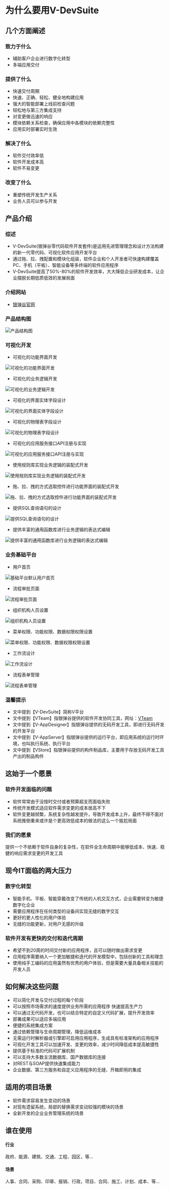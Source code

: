 # 为什么要用V-DevSuite

## 几个方面阐述

### 致力于什么

* 辅助客户企业进行数字化转型
* 多端应用交付

### 提供了什么

* 快速交付周期
* 快速、正确、轻松、健全地构建应用
* 强大的智能部署上线前检查问题
* 轻松地与第三方集成支持
* 对变更做迅速的响应
* 模块依赖关系检查，确保应用中各模块的依赖完整性
* 应用实时部署实时生效

### 解决了什么

* 软件交付效率低
* 软件开发成本高
* 软件不易变更

### 改变了什么

* 重塑传统开发生产关系
* 业务人员可以参与开发

## 产品介绍

### 综述

* V-DevSuite\(银弹谷零代码软件开发套件\)是运用先进管理理念和设计方法构建的新一代零代码、可视化软件应用开发平台
* 通过拖、拉、拽配置和模块化组装，软件企业和个人开发者可快速构建覆盖PC、手机（平板）、智能设备等多终端的软件应用程序
* V-DevSuite提高了50%-80%的软件开发效率，大大降低企业研发成本，让企业摆脱长期低质低效的发展局面

### 介绍网站

* [银弹谷官网](www.yindangu.com)

### 产品结构图

![&#x4EA7;&#x54C1;&#x7ED3;&#x6784;&#x56FE;](../../.gitbook/assets/image%20%2873%29.png)

### 可视化开发

* 可视化的功能界面开发

![&#x53EF;&#x89C6;&#x5316;&#x7684;&#x529F;&#x80FD;&#x754C;&#x9762;&#x5F00;&#x53D1;](../../.gitbook/assets/image%20%2878%29.png)

* 可视化的业务逻辑开发

![&#x53EF;&#x89C6;&#x5316;&#x7684;&#x4E1A;&#x52A1;&#x903B;&#x8F91;&#x5F00;&#x53D1;](../../.gitbook/assets/image%20%2860%29.png)

* 可视化的界面实体字段设计

![&#x53EF;&#x89C6;&#x5316;&#x7684;&#x754C;&#x9762;&#x5B9E;&#x4F53;&#x5B57;&#x6BB5;&#x8BBE;&#x8BA1;](../../.gitbook/assets/image%20%2869%29.png)

* 可视化的物理表字段设计

![&#x53EF;&#x89C6;&#x5316;&#x7684;&#x7269;&#x7406;&#x8868;&#x5B57;&#x6BB5;&#x8BBE;&#x8BA1;](../../.gitbook/assets/image%20%2857%29.png)

* 可视化的应用服务接口API注册与实现

![&#x53EF;&#x89C6;&#x5316;&#x7684;&#x5E94;&#x7528;&#x670D;&#x52A1;&#x63A5;&#x53E3;API&#x6CE8;&#x518C;&#x4E0E;&#x5B9E;&#x73B0;](../../.gitbook/assets/image%20%2867%29.png)

* 使用规则库实现业务逻辑的装配式开发

![&#x4F7F;&#x7528;&#x89C4;&#x5219;&#x5E93;&#x5B9E;&#x73B0;&#x4E1A;&#x52A1;&#x903B;&#x8F91;&#x7684;&#x88C5;&#x914D;&#x5F0F;&#x5F00;&#x53D1;](../../.gitbook/assets/image%20%2872%29.png)

* 拖、拉、拽的方式选取控件进行功能界面的装配式开发

![&#x62D6;&#x3001;&#x62C9;&#x3001;&#x62FD;&#x7684;&#x65B9;&#x5F0F;&#x9009;&#x53D6;&#x63A7;&#x4EF6;&#x8FDB;&#x884C;&#x529F;&#x80FD;&#x754C;&#x9762;&#x7684;&#x88C5;&#x914D;&#x5F0F;&#x5F00;&#x53D1;](../../.gitbook/assets/image%20%2856%29.png)

* 提供SQL查询语句的设计

![&#x63D0;&#x4F9B;SQL&#x67E5;&#x8BE2;&#x8BED;&#x53E5;&#x7684;&#x8BBE;&#x8BA1;](../../.gitbook/assets/image%20%2866%29.png)

* 提供丰富的通用函数库进行业务逻辑的表达式编辑

![&#x63D0;&#x4F9B;&#x4E30;&#x5BCC;&#x7684;&#x901A;&#x7528;&#x51FD;&#x6570;&#x5E93;&#x8FDB;&#x884C;&#x4E1A;&#x52A1;&#x903B;&#x8F91;&#x7684;&#x8868;&#x8FBE;&#x5F0F;&#x7F16;&#x8F91;](../../.gitbook/assets/image%20%2875%29.png)

### 业务基础平台

* 用户首页

![&#x57FA;&#x7840;&#x5E73;&#x53F0;&#x9ED8;&#x8BA4;&#x7528;&#x6237;&#x9996;&#x9875;](../../.gitbook/assets/image%20%2859%29.png)

* 流程审批页面

![&#x6D41;&#x7A0B;&#x5BA1;&#x6279;&#x9875;&#x9762;](../../.gitbook/assets/image%20%2871%29.png)

* 组织机构人员设置

![&#x7EC4;&#x7EC7;&#x673A;&#x6784;&#x4EBA;&#x5458;&#x8BBE;&#x7F6E;](../../.gitbook/assets/image%20%2855%29.png)

* 菜单权限、功能权限、数据权限权限设置

![&#x83DC;&#x5355;&#x6743;&#x9650;&#x3001;&#x529F;&#x80FD;&#x6743;&#x9650;&#x3001;&#x6570;&#x636E;&#x6743;&#x9650;&#x6743;&#x9650;&#x8BBE;&#x7F6E;](../../.gitbook/assets/image%20%2865%29.png)

* 工作流设计

![&#x5DE5;&#x4F5C;&#x6D41;&#x8BBE;&#x8BA1;](../../.gitbook/assets/image%20%2877%29.png)

* 流程表单管理

![&#x6D41;&#x7A0B;&#x8868;&#x5355;&#x7BA1;&#x7406;](../../.gitbook/assets/image%20%2876%29.png)

### 温馨提示

* 文中提到【V-DevSuite】简称V平台
* 文中提到【VTeam】指银弹谷提供的软件开发协同工具，网址：[VTeam](http://team.yindangu.com)
* 文中提到【V-AppDesigner】指银弹谷提供的无码开发工具，即进行无码开发的开发平台
* 文中提到【V-AppServer】指银弹谷提供的运行平台，即应用系统的运行时环境，也叫执行系统、执行平台
* 文中提到【VStore】指银弹谷提供的构件制品库，主要用于存放无码开发工具产出的制品构件

## 这始于一个愿景

### 软件开发面临的问题

* 软件常常由于没按时交付或者预算超支而面临失败
* 传统开发模式适应软件需求变更的成本居高不下
* 软件变更越频繁，系统复杂性越发提升，导致开发成本上升，最终不得不面对系统推倒重来或许是个更高效低成本的做法的这么一个尴尬局面

### 我们的愿景

提供一个不依赖于软件自身的复杂性，在软件全生命周期中能够低成本、快速、稳健的响应需求变更的开发工具

## 现今IT面临的两大压力

### 数字化转型

* 智能手机、平板、智能穿戴改变了传统的人机交互方式，企业需要转变为敏捷数字化企业
* 需要应用程序在任何类型的设备间实现无缝的数字交互
* 更好的更人性化的用户体验
* 无缝的功能更新，对用户无感的升级

### 软件开发有更快的交付和迭代周期

* 希望不到20周的时间交付新的应用程序，且可以随时做出需求变更
* 应用程序需要纳入一个更加敏捷和迭代的开发模型中，包括创新的工具和理念
* 使用纯手工编码的应用虽然有优秀的用户体验，但是需要大量具备相关技能的开发人员

## 如何解决这些问题

* 可以简化开发与交付过程的每个阶段 
* 可以按照市场需求的速度提供业务所需的应用程序 快速提高生产力 
* 可以通过无代码开发，也可以结合特定的自定义代码扩展，提升开发效率 
* 部署成果可以适应多端应用 
* 便捷的系统集成方案 
* 通过依赖管理与生命周期管理，降低运维成本 
* 无需运行时解析器或引擎即可启用应用程序，生成具有标准架构的应用程序
*  可视化开发工具可以加速开发、变更的效率，减少时间降低成本提高敏捷性 
* 提供基于标准的代码可扩展机制 
* 可以支持大多数主流数据库、国产数据库的连接 
* 对REST与SOAP提供快速集成能力 
* 企业数据、第三方服务和自定义应用程序的无缝、开箱即用的集成

## 适用的项目场景

* 软件需求容易发生变动的场景 
* 对现有遗留系统，局部的替换需求变动较强的模块的场景
* 全新开发的企业业务管理系统的场景



## 谁在使用

#### 行业

政府、能源、建筑、交通、工程、园区，等...

#### 场景

人事、合同、采购、印章、报销、行政，项目、合同、施工、计划、成本、等...



